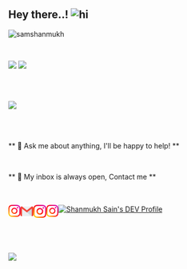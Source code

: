 ## Hey there..! <img src="https://user-images.githubusercontent.com/1303154/88677602-1635ba80-d120-11ea-84d8-d263ba5fc3c0.gif" width="34px" alt="hi">

<p align="left"> <img src=https://komarev.com/ghpvc/?username=samshanmukh alt=samshanmukh> </p>



<!--
**samshanmukh/samshanmukh** is a ✨ _special_ ✨ repository because its `README.md` (this file) appears on your GitHub profile.

Here are some ideas to get you started:

- 🔭 I’m currently working on ...
- 🌱 I’m currently learning ...
- 👯 I’m looking to collaborate on ...
- 🤔 I’m looking for help with ...
- 💬 Ask me about ...
- 📫 How to reach me: ...
- 😄 Pronouns: ...
- ⚡ Fun fact: ...
-->

<br>

<code><a href="https://flutter.dev/" target="_blank"><img height="50" src="https://www.vectorlogo.zone/logos/flutterio/flutterio-ar21.svg"></a></code>
<code><a href="https://aws.amazon.com/" target="_blank"><img height="50" src="https://www.vectorlogo.zone/logos/amazon_aws/amazon_aws-ar21.svg"></a></code>

<br>
<br>

![](https://github-readme-stats.vercel.app/api?username=samshanmukh&show_icons=true&hide_border=true)

<br>
<br>

** 💬 Ask me about anything, I'll be happy to help! **

<br>

** 💬 My inbox is always open, Contact me **

<br>
<br> 

<a href="https://in.linkedin.com/in/samshanmukh" target="_blank">
    <img align="left" alt="Shanmukh Sain | Linkedin" width="24px" src="https://github.com/samshanmukh/samshanmukh/blob/master/Linkedin.svg" />
</a>

<a href="mailto:shanmukhsain@gmail.com" target="_blank">
    <img align="left" alt="Shanmukh Sain | Gmail" width="26px" src="https://github.com/samshanmukh/samshanmukh/blob/master/Gmail.svg" />
</a>

<a href="https://twitter.com/samshanmukh" target="_blank">
    <img align="left" alt="Shanmukh Sain | Twitter" width="26px" src="https://github.com/samshanmukh/samshanmukh/blob/master/Twitter.svg" />
</a>

<a href="https://www.instagram.com/samshanmukh/" target="_blank">
    <img align="left" alt="Shanmukh Sain | Instagram" width="24px" src="https://github.com/samshanmukh/samshanmukh/blob/master/Instagram.svg"  />
</a>

<a href="https://dev.to/samshanmukh" target="_blank">
    <img src="https://d2fltix0v2e0sb.cloudfront.net/dev-badge.svg" alt="Shanmukh Sain's DEV Profile" height="30" width="30">
</a>

<br><br><br>

![](https://visitor-badge.glitch.me/badge?page_id=samshanmukh.samshanmukh)
